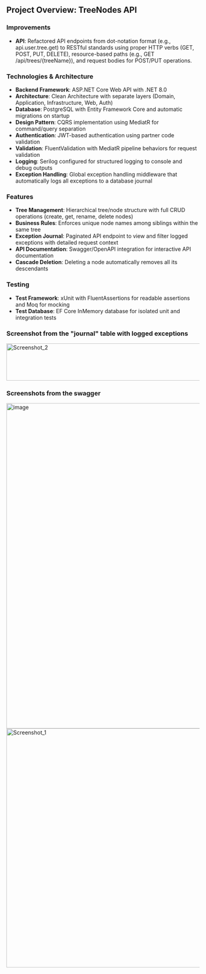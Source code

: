 ## Project Overview: TreeNodes API

### Improvements
- **API**: Refactored API endpoints from dot-notation format (e.g., api.user.tree.get) to RESTful standards using proper HTTP verbs (GET, POST, PUT, DELETE), resource-based paths (e.g., GET /api/trees/{treeName}), and request bodies for POST/PUT operations.

### Technologies & Architecture
- **Backend Framework**: ASP.NET Core Web API with .NET 8.0  
- **Architecture**: Clean Architecture with separate layers (Domain, Application, Infrastructure, Web, Auth)  
- **Database**: PostgreSQL with Entity Framework Core and automatic migrations on startup  
- **Design Pattern**: CQRS implementation using MediatR for command/query separation  
- **Authentication**: JWT-based authentication using partner code validation  
- **Validation**: FluentValidation with MediatR pipeline behaviors for request validation  
- **Logging**: Serilog configured for structured logging to console and debug outputs  
- **Exception Handling**: Global exception handling middleware that automatically logs all exceptions to a database journal  

### Features
- **Tree Management**: Hierarchical tree/node structure with full CRUD operations (create, get, rename, delete nodes)  
- **Business Rules**: Enforces unique node names among siblings within the same tree  
- **Exception Journal**: Paginated API endpoint to view and filter logged exceptions with detailed request context  
- **API Documentation**: Swagger/OpenAPI integration for interactive API documentation  
- **Cascade Deletion**: Deleting a node automatically removes all its descendants  

### Testing
- **Test Framework**: xUnit with FluentAssertions for readable assertions and Moq for mocking  
- **Test Database**: EF Core InMemory database for isolated unit and integration tests

### Screenshot from the "journal" table with logged exceptions
  <img width="1210" height="97" alt="Screenshot_2" src="https://github.com/user-attachments/assets/fed8ae4d-f39e-498a-8640-4929e1b9d988" />

### Screenshots from the swagger
  <img width="1485" height="849" alt="image" src="https://github.com/user-attachments/assets/29c85f48-bbf6-4c81-bc1c-65381eae9f0b" />

  <img width="566" height="624" alt="Screenshot_1" src="https://github.com/user-attachments/assets/bc225dcc-48a7-4f21-aab9-a3ae24b45cda" />


